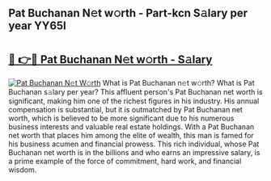 ## Pat Buchanan N𝚎t w𝚘rth - Part-kcn S𝚊lary per year YY65I

# <h2><a href="http://gc4wrtn.nevu.top/?p=Pat+Buchanan">🔗 👉🔴 Pat Buchanan N𝚎t w𝚘rth - S𝚊lary</a></h2>

[![Pat Buchanan N𝚎t W𝚘rth](https://i.imgur.com/Oavwk0R.jpeg)](http://gc4wrtn.nevu.top/?p=Pat+Buchanan)
What is Pat Buchanan n𝚎t w𝚘rth? What is Pat Buchanan s𝚊lary per year?
This affluent person's Pat Buchanan net worth is significant, making him one of the richest figures in his industry. His annual compensation is substantial, but it is outmatched by Pat Buchanan net worth, which is believed to be more significant due to his numerous business interests and valuable real estate holdings. With a Pat Buchanan net worth that places him among the elite of wealth, this man is famed for his business acumen and financial prowess. This rich individual, whose Pat Buchanan net worth is in the billions and who earns an impressive salary, is a prime example of the force of commitment, hard work, and financial wisdom.
